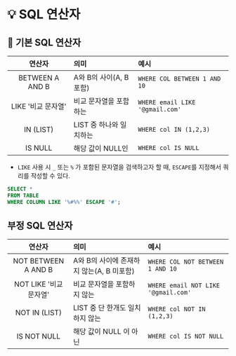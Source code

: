 # 💡 SQL 연산자

## 📌 기본 SQL 연산자

|       연산자       | 의미                    | 예시                            |
|:------------------:|:----------------------- |:------------------------------- |
|  BETWEEN A AND B   | A와 B의 사이(A, B 포함) | `WHERE COL BETWEEN 1 AND 10`    |
| LIKE '비교 문자열' | 비교 문자열을 포함하는  | `WHERE email LIKE '@gmail.com'` |
|     IN (LIST)      | LIST 중 하나와 일치하는     | `WHERE col IN (1,2,3)`          |
|      IS NULL       | 해당 값이 NULL인  | `WHERE col IS NULL`             |

- `LIKE` 사용 시 `_` 또는 `%` 가 포함된 문자열을 검색하고자 할 때, `ESCAPE`를 지정해서 쿼리를 작성할 수 있다.

```SQL
SELECT *
FROM TABLE
WHERE COLUMN LIKE '%#%%' ESCAPE '#';
```

## 부정 SQL 연산자

|         연산자         | 의미                                      | 예시                                |
|:----------------------:|:----------------------------------------- |:----------------------------------- |
|  NOT BETWEEN A AND B   | A와 B의 사이에 존재하지 않는(A, B 미포함) | `WHERE COL NOT BETWEEN 1 AND 10`    |
| NOT LIKE '비교 문자열' | 비교 문자열을 포함하지 않는               | `WHERE email NOT LIKE '@gmail.com'` |
|     NOT IN (LIST)      | LIST 중 단 한개도 일치하지 않는           | `WHERE col NOT IN (1,2,3)`          |
|      IS NOT NULL       | 해당 값이 NULL 이 아닌                    | `WHERE col IS NOT NULL`             |
